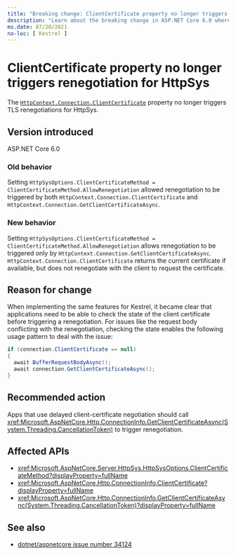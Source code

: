 ```yaml
---
title: "Breaking change: ClientCertificate property no longer triggers renegotiation for HttpSys"
description: "Learn about the breaking change in ASP.NET Core 6.0 where the ClientCertificate property no longer triggers renegotiation for HttpSys."
ms.date: 07/20/2021
no-loc: [ Kestrel ]
---
```

# ClientCertificate property no longer triggers renegotiation for HttpSys

The [`HttpContext.Connection.ClientCertificate`](xref:Microsoft.AspNetCore.Http.ConnectionInfo.ClientCertificate?displayProperty=nameWithType) property no longer triggers TLS renegotiations for HttpSys.

## Version introduced

ASP.NET Core 6.0

### Old behavior

Setting `HttpSysOptions.ClientCertificateMethod = ClientCertificateMethod.AllowRenegotiation` allowed renegotiation to be triggered by both `HttpContext.Connection.ClientCertificate` and `HttpContext.Connection.GetClientCertificateAsync`.

### New behavior

Setting `HttpSysOptions.ClientCertificateMethod = ClientCertificateMethod.AllowRenegotiation` allows renegotiation to be triggered only by `HttpContext.Connection.GetClientCertificateAsync`. `HttpContext.Connection.ClientCertificate` returns the current certificate if available, but does not renegotiate with the client to request the certificate.

## Reason for change

When implementing the same features for Kestrel, it became clear that applications need to be able to check the state of the client certificate before triggering a renegotiation. For issues like the request body conflicting with the renegotiation, checking the state enables the following usage pattern to deal with the issue:

```csharp
if (connection.ClientCertificate == null)
{
  await BufferRequestBodyAsync();
  await connection.GetClientCertificateAsync();
}
```

## Recommended action

Apps that use delayed client-certificate negotiation should call <xref:Microsoft.AspNetCore.Http.ConnectionInfo.GetClientCertificateAsync(System.Threading.CancellationToken)> to trigger renegotiation.

## Affected APIs

- <xref:Microsoft.AspNetCore.Server.HttpSys.HttpSysOptions.ClientCertificateMethod?displayProperty=fullName>
- <xref:Microsoft.AspNetCore.Http.ConnectionInfo.ClientCertificate?displayProperty=fullName>
- <xref:Microsoft.AspNetCore.Http.ConnectionInfo.GetClientCertificateAsync(System.Threading.CancellationToken)?displayProperty=fullName>

## See also

- [dotnet/aspnetcore issue number 34124](https://github.com/dotnet/aspnetcore/issues/34124)

<!--

## Category

ASP.NET Core

## Affected APIs

Not detectable via API analysis

-->
